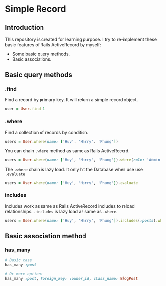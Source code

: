 # Simple Record
## Introduction
This repository is created for learning purpose. I try to re-implement these basic features of Rails ActiveRecord by myself:
- Some basic query methods.
- Basic associations.

## Basic query methods
### .find
Find a record by primary key. It will return a simple record object.
```ruby
user = User.find 1
```
### .where
Find a collection of records by condition.
```ruby
users = User.where(name: ['Huy', 'Harry', 'Phung'])
```
You can chain `.where` method as same as Rails ActiveRecord.
```ruby
users = User.where(name: ['Huy', 'Harry', 'Phung']).where(role: 'Admin')
```
The `.where` chain is lazy load. It only hit the Database when use use `.evaluate`
```ruby
users = User.where(name: ['Huy', 'Harry', 'Phung']).evaluate
```
### includes
Includes work as same as Rails ActiveRecord includes to reload relationships. `.includes` is lazy load as same as `.where`.
```ruby
users = User.where(name: ['Huy', 'Harry', 'Phung']).includes(:posts).where(role: 'Admin').evaluate
```

## Basic association method
### has_many
```ruby
# Basic case
has_many :post

# Or more options
has_many :post, foreign_key: :owner_id, class_name: BlogPost
```
